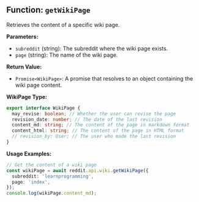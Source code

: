 ## Function: `getWikiPage`

Retrieves the content of a specific wiki page.

**Parameters:**

- `subreddit` (string): The subreddit where the wiki page exists.
- `page` (string): The name of the wiki page.

**Return Value:**

- `Promise<WikiPage>`: A promise that resolves to an object containing the wiki page content.

**WikiPage Type:**

```typescript
export interface WikiPage {
  may_revise: boolean; // Whether the user can revise the page
  revision_date: number; // The date of the last revision
  content_md: string; // The content of the page in markdown format
  content_html: string; // The content of the page in HTML format
  // revision_by: User; // The user who made the last revision
}
```

**Usage Examples:**

```typescript
// Get the content of a wiki page
const wikiPage = await reddit.api.wiki.getWikiPage({
  subreddit: 'learnprogramming',
  page: 'index',
});
console.log(wikiPage.content_md);
```
